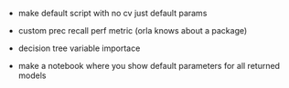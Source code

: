 * make default script with no cv just default params

* custom prec recall perf metric (orla knows about a  package)

* decision tree variable importace

* make a notebook where you show default parameters for all returned models


